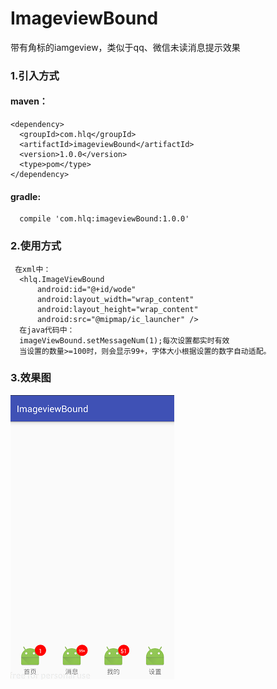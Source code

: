 # ImageviewBound
带有角标的iamgeview，类似于qq、微信未读消息提示效果

### 1.引入方式
#### maven：
    <dependency>
      <groupId>com.hlq</groupId>
      <artifactId>imageviewBound</artifactId>
      <version>1.0.0</version>
      <type>pom</type>
    </dependency>
#### gradle:
      compile 'com.hlq:imageviewBound:1.0.0'
 
### 2.使用方式
     在xml中：
      <hlq.ImageViewBound
          android:id="@+id/wode"
          android:layout_width="wrap_content"
          android:layout_height="wrap_content"
          android:src="@mipmap/ic_launcher" />
      在java代码中：
      imageViewBound.setMessageNum(1);每次设置都实时有效
      当设置的数量>=100时，则会显示99+，字体大小根据设置的数字自动适配。
### 3.效果图
   ![avatar](image/jietu.png)
    
      
